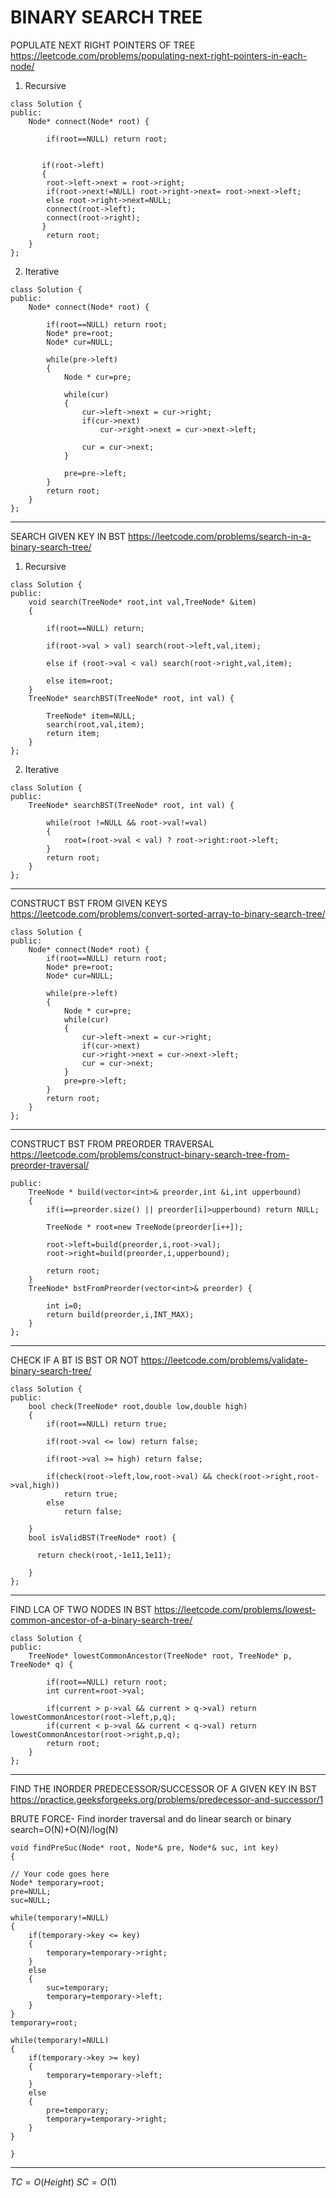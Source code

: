 # BINARY SEARCH TREE

POPULATE NEXT RIGHT POINTERS OF TREE
https://leetcode.com/problems/populating-next-right-pointers-in-each-node/
1. Recursive
```
class Solution {
public:
    Node* connect(Node* root) {
        
        if(root==NULL) return root;
        

       if(root->left)    
       {
        root->left->next = root->right;
        if(root->next!=NULL) root->right->next= root->next->left;
        else root->right->next=NULL;    
        connect(root->left);
        connect(root->right);
       }
        return root;
    }
};
```
2. Iterative
```
class Solution {
public:
    Node* connect(Node* root) {
        
        if(root==NULL) return root;
        Node* pre=root;
        Node* cur=NULL;
            
        while(pre->left)
        {
            Node * cur=pre;
            
            while(cur)
            {
                cur->left->next = cur->right;
                if(cur->next) 
                    cur->right->next = cur->next->left;
                
                cur = cur->next;
            }
            
            pre=pre->left;
        }
        return root;
    }
};
```
***
SEARCH GIVEN KEY IN BST
https://leetcode.com/problems/search-in-a-binary-search-tree/
1. Recursive
```
class Solution {
public:
    void search(TreeNode* root,int val,TreeNode* &item)
    {
        
        if(root==NULL) return;
        
        if(root->val > val) search(root->left,val,item);
        
        else if (root->val < val) search(root->right,val,item);
        
        else item=root;
    }
    TreeNode* searchBST(TreeNode* root, int val) {
        
        TreeNode* item=NULL;
        search(root,val,item);
        return item;
    }
};
```

2. Iterative
```
class Solution {
public:
    TreeNode* searchBST(TreeNode* root, int val) {
        
        while(root !=NULL && root->val!=val)
        {
            root=(root->val < val) ? root->right:root->left;
        }
        return root;
    }
};
```
***
CONSTRUCT BST FROM GIVEN KEYS
https://leetcode.com/problems/convert-sorted-array-to-binary-search-tree/
```
class Solution {
public:
    Node* connect(Node* root) {
        if(root==NULL) return root;
        Node* pre=root;
        Node* cur=NULL;
            
        while(pre->left)
        {
            Node * cur=pre;
            while(cur)
            {
                cur->left->next = cur->right;
                if(cur->next) 
                cur->right->next = cur->next->left;
                cur = cur->next;
            }
            pre=pre->left;
        }
        return root;
    }
};
```
***
CONSTRUCT BST FROM PREORDER TRAVERSAL
https://leetcode.com/problems/construct-binary-search-tree-from-preorder-traversal/
```
public:
    TreeNode * build(vector<int>& preorder,int &i,int upperbound)
    {
        if(i==preorder.size() || preorder[i]>upperbound) return NULL;
        
        TreeNode * root=new TreeNode(preorder[i++]);
        
        root->left=build(preorder,i,root->val);
        root->right=build(preorder,i,upperbound);
        
        return root;
    }
    TreeNode* bstFromPreorder(vector<int>& preorder) {
        
        int i=0;
        return build(preorder,i,INT_MAX);
    }
};
```
***
CHECK IF A BT IS BST OR NOT
https://leetcode.com/problems/validate-binary-search-tree/
```
class Solution {
public:
    bool check(TreeNode* root,double low,double high)
    {
        if(root==NULL) return true;
        
        if(root->val <= low) return false;
        
        if(root->val >= high) return false;
        
        if(check(root->left,low,root->val) && check(root->right,root->val,high))
            return true;
        else
            return false;
        
    }
    bool isValidBST(TreeNode* root) {
        
      return check(root,-1e11,1e11);
 
    }
};
```
***
FIND LCA OF TWO NODES IN BST
https://leetcode.com/problems/lowest-common-ancestor-of-a-binary-search-tree/
```
class Solution {
public:
    TreeNode* lowestCommonAncestor(TreeNode* root, TreeNode* p, TreeNode* q) {
        
        if(root==NULL) return root;
        int current=root->val;
        
        if(current > p->val && current > q->val) return lowestCommonAncestor(root->left,p,q);
        if(current < p->val && current < q->val) return lowestCommonAncestor(root->right,p,q);
        return root;
    }
};
```
***
FIND THE INORDER PREDECESSOR/SUCCESSOR OF A GIVEN KEY IN BST
https://practice.geeksforgeeks.org/problems/predecessor-and-successor/1

BRUTE FORCE- Find inorder traversal and do linear search or binary search=O(N)+O(N)/log(N)

```
void findPreSuc(Node* root, Node*& pre, Node*& suc, int key)
{

// Your code goes here
Node* temporary=root;
pre=NULL;
suc=NULL;

while(temporary!=NULL)
{
    if(temporary->key <= key)
    {
        temporary=temporary->right;
    }
    else
    {
        suc=temporary;
        temporary=temporary->left;
    }
}
temporary=root;

while(temporary!=NULL)
{
    if(temporary->key >= key)
    {
        temporary=temporary->left;
    }
    else
    {
        pre=temporary;
        temporary=temporary->right;
    }
}

}
```
***
$TC=O(Height)$
$SC=O(1)$